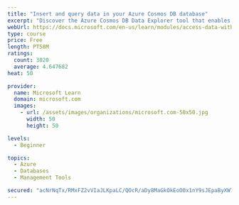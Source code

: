 ```yaml
---
title: "Insert and query data in your Azure Cosmos DB database"
excerpt: "Discover the Azure Cosmos DB Data Explorer tool that enables you to add or modify data. Create stored procedures in JavaScript."
webUrl: https://docs.microsoft.com/en-us/learn/modules/access-data-with-cosmos-db-and-sql-api/
type: course
price: Free
length: PT58M
ratings:
  count: 3020
  average: 4.647682
heat: 50

provider:
  name: Microsoft Learn
  domain: microsoft.com
  images:
    - url: /assets/images/organizations/microsoft.com-50x50.jpg
      width: 50
      height: 50

levels:
  - Beginner

topics:
  - Azure
  - Databases
  - Management Tools

secured: "acNrNqTx/RMxFZ2vVIaJLKpaLC/QOcR/aDy8MaGkOkEoO0x1nY9sJEpaByXW7kti/3DvSyBaPk8V2vQO4gD5WSN7Qp5HWXdH7I5kXSY8F5G4Dvie6d7qWB7LYHW61tRRfCjEwBI20KvUf5SBP7lWDAJ2utff0nzlnrXZDgkaq81suK1oxLS3QMMQwm3r/anVHDV5t5GEBjWSRK+0UMGa6c4X7AoZ6anQt27Z1HAi+DTEJTMEW0Eh4vek/86jP/Xpvp7BE/0e7tmJq7Jt4eK/ghmFRDtKqeH3iivUhmSnP7xYhCiQhACcR+CRHaHFwfXrkD6VwjWejPC8+ydzw7CquNok5qa3aSuUyqdeaTP2P73sgpJhS8Ys/Yt35lVR47M2WikQcmAiJ2FaqtFS2y7hVnhb4wMWdO56GN5Be3bbAm0=;edpmgARSZCOcOG8Se4lC2Q=="
---
```


